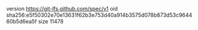 version https://git-lfs.github.com/spec/v1
oid sha256:e5f50302e70e13631f62b3e753d40a914b3575d078b873d53c964460b5d6ea5f
size 11478
